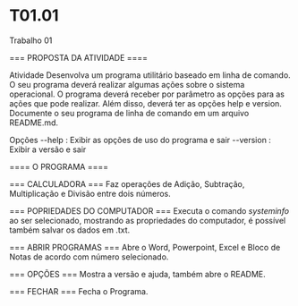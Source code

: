 # T01.01
Trabalho 01


=== PROPOSTA DA ATIVIDADE ====

Atividade
Desenvolva um programa utilitário baseado em linha de comando. O seu programa deverá realizar algumas ações sobre o sistema operacional. O programa deverá receber por parâmetro as opções para as ações que pode realizar. Além disso, deverá ter as opções help e version. Documente o seu programa de linha de comando em um arquivo README.md.

Opções 
--help : Exibir as opções de uso do programa e sair
--version : Exibir a versão e sair


==== O PROGRAMA ====

=== CALCULADORA ===
Faz operações de Adição, Subtração, Multiplicação e Divisão entre dois números.

=== POPRIEDADES DO COMPUTADOR ===
Executa o comando _systeminfo_ ao ser selecionado, mostrando as propriedades do computador, é possível também salvar os dados em .txt.

=== ABRIR PROGRAMAS ===
Abre o Word, Powerpoint, Excel e Bloco de Notas de acordo com número selecionado.

=== OPÇÕES === 
Mostra a versão e ajuda, também abre o README.

=== FECHAR ===
Fecha o Programa.

